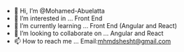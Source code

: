 - 👋 Hi, I’m @Mohamed-Abuelatta
- 👀 I’m interested in ... Front End
- 🌱 I’m currently learning ... Front End (Angular and React)
- 💞️ I’m looking to collaborate on ... Angular and React
- 📫 How to reach me ... Email:mhmdshesht@gmail.com
